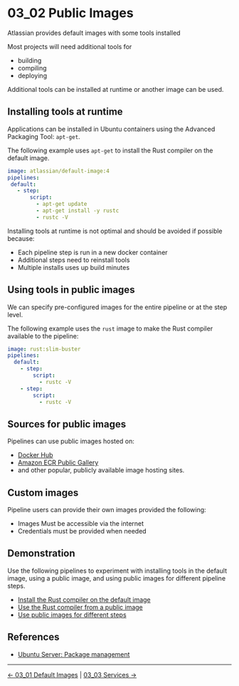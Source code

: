 # 03_02 Public Images
Atlassian provides default images with some tools installed

Most projects will need additional tools for

- building
- compiling
- deploying

Additional tools can be installed at runtime or another image can be used.

## Installing tools at runtime

Applications can be installed in Ubuntu containers using the Advanced Packaging Tool: `apt-get`.

The following example uses `apt-get` to install the Rust compiler on the default image.

```yaml
image: atlassian/default-image:4
pipelines:
 default:
   - step:
       script:
         - apt-get update
         - apt-get install -y rustc
         - rustc -V
```

Installing tools at runtime is not optimal and should be avoided if possible because:

- Each pipeline step is run in a new docker container
- Additional steps need to reinstall tools
- Multiple installs uses up build minutes

## Using tools in public images

We can specify pre-configured images for the entire pipeline or at the step level.

The following example uses the `rust` image to make the Rust compiler available to the pipeline:

```yaml
image: rust:slim-buster
pipelines:
  default:
    - step:
        script:
          - rustc -V
    - step:
        script:
          - rustc -V
```
## Sources for public images

Pipelines can use public images hosted on:

- [Docker Hub](https://hub.docker.com/)
- [Amazon ECR Public Gallery](https://gallery.ecr.aws/)
- and other popular, publicly available image hosting sites.

## Custom images

Pipeline users can provide their own images provided the following:

- Images Must be accessible via the internet
- Credentials must be provided when needed

## Demonstration

Use the following pipelines to experiment with installing tools in the default image, using a public image, and using public images for different pipeline steps.

- [Install the Rust compiler on the default image](./EXAMPLE_PIPELINE_1/bitbucket-pipelines.yml)
- [Use the Rust compiler from a public image](./EXAMPLE_PIPELINE_2/bitbucket-pipelines.yml)
- [Use public images for different steps](./EXAMPLE_PIPELINE_3/bitbucket-pipelines.yml)

## References

- [Ubuntu Server: Package management](https://ubuntu.com/server/docs/package-management)


<!-- FooterStart -->
---
[← 03_01 Default Images](../03_01_default_images/README.md) | [03_03 Services →](../03_03_services/README.md)
<!-- FooterEnd -->
